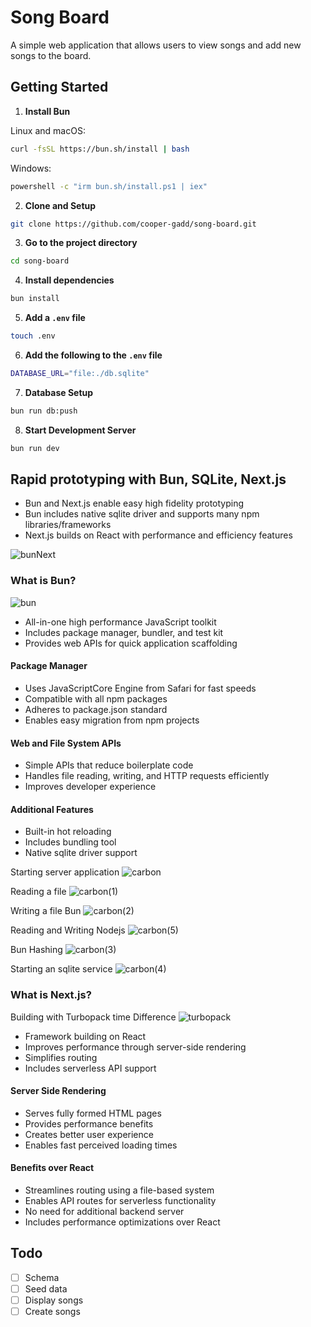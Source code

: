 # Song Board

A simple web application that allows users to view songs and add new songs to the board.

## Getting Started

1. **Install Bun**

  Linux and macOS:
  ```bash
  curl -fsSL https://bun.sh/install | bash
  ```

  Windows:
  ```bash
  powershell -c "irm bun.sh/install.ps1 | iex"
   ```

2. **Clone and Setup**
  ```bash
  git clone https://github.com/cooper-gadd/song-board.git
  ```

3. **Go to the project directory**
  ```bash
  cd song-board
  ```

4. **Install dependencies**
  ```bash
  bun install
  ```

5. **Add a `.env` file**
  ```bash
  touch .env
  ```

6. **Add the following to the `.env` file**
  ```bash
  DATABASE_URL="file:./db.sqlite"
  ```

7. **Database Setup**
  ```bash
  bun run db:push
  ```

8. **Start Development Server**
  ```bash
  bun run dev
  ```

## Rapid prototyping with Bun, SQLite, Next.js

* Bun and Next.js enable easy high fidelity prototyping
* Bun includes native sqlite driver and supports many npm libraries/frameworks
* Next.js builds on React with performance and efficiency features

![bunNext](https://github.com/user-attachments/assets/7f9fad74-4401-42dc-815a-a2b0e810332c)

### What is Bun?

![bun](https://github.com/user-attachments/assets/42928faf-2066-4f5d-82ac-c110d916a71c)

* All-in-one high performance JavaScript toolkit
* Includes package manager, bundler, and test kit
* Provides web APIs for quick application scaffolding

#### Package Manager
* Uses JavaScriptCore Engine from Safari for fast speeds
* Compatible with all npm packages
* Adheres to package.json standard
* Enables easy migration from npm projects

#### Web and File System APIs
* Simple APIs that reduce boilerplate code
* Handles file reading, writing, and HTTP requests efficiently
* Improves developer experience

#### Additional Features
* Built-in hot reloading
* Includes bundling tool
* Native sqlite driver support


Starting server application
![carbon](https://github.com/user-attachments/assets/8e933c82-d46d-470c-8b12-8d8498f55c5b)

Reading a file
![carbon(1)](https://github.com/user-attachments/assets/d943de97-b9ce-4e1b-ac69-7b1265e188c2)

Writing a file Bun
![carbon(2)](https://github.com/user-attachments/assets/f3402344-7eed-4681-a6af-d9e87ac771d1)

Reading and Writing Nodejs
![carbon(5)](https://github.com/user-attachments/assets/bea986ce-4f73-4251-87bd-3ee79513ca2b)

Bun Hashing
![carbon(3)](https://github.com/user-attachments/assets/7f957f61-2d96-453f-871c-4e5b73ad2734)

Starting an sqlite service
![carbon(4)](https://github.com/user-attachments/assets/421b84f5-7eaf-4516-b451-7e636eaaf4c0)

### What is Next.js?

Building with Turbopack time Difference
![turbopack](https://github.com/user-attachments/assets/d0623510-9bb1-4aed-b739-49574cf7ac64)

* Framework building on React
* Improves performance through server-side rendering
* Simplifies routing
* Includes serverless API support

#### Server Side Rendering
* Serves fully formed HTML pages
* Provides performance benefits
* Creates better user experience
* Enables fast perceived loading times

#### Benefits over React
* Streamlines routing using a file-based system
* Enables API routes for serverless functionality
* No need for additional backend server
* Includes performance optimizations over React

## Todo

- [ ] Schema
- [ ] Seed data
- [ ] Display songs
- [ ] Create songs

